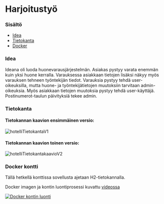 <!-- [![(YouTube)](https://img.shields.io/youtube/views/v=WDnde-qO42Y)](https://www.youtube.com/watch?v=WDnde-qO42Y)-->
# Harjoitustyö

### Sisältö
- [Idea](https://github.com/dovile-mart/harjoitustyoBackEnd#idea)
- [Tietokanta](https://github.com/dovile-mart/harjoitustyoBackEnd#tietokanta)
- [Docker](https://github.com/dovile-mart/harjoitustyoBackEnd#docker-kontti)

### Idea

Ideana oli luoda huonevarausjärjestelmän.
Asiakas pystyy varata enemmän kuin yksi huone kerralla. Varauksessa asiakkaan tietojen lisäksi näkyy myös varauksen tehneen työntekijän tiedot.
Varauksia pystyy tehdä user-oikeuksilla, mutta huone- ja työntekijätietojen muutoksiin tarvitaan admin-oikeuksia.
Myös asiakkaan tietojen muutoksia pystyy tehdä user-käyttäjä. Postinumerot-taulun päivityksiä tekee admin.

### Tietokanta
#### Tietokannan kaavion ensimmäinen versio:

![hotelliTietokantaV1](https://user-images.githubusercontent.com/71691245/222985969-7cd57d46-34e4-4900-9ca1-87dab3d2059f.JPG)

#### Tietokannan kaavion toinen versio:

![hotelliTietokantakaavioV2](https://user-images.githubusercontent.com/71691245/233917156-62f9ab12-132a-4775-a9ba-abb1ddd205d3.JPG)

### Docker kontti
Tällä hetkellä konttissa sovellusta ajetaan H2-tietokannalla. 

Docker imagen ja kontin luontiprosessi kuvattu [videossa](https://www.youtube.com/watch?v=WDnde-qO42Y)

[![Docker kontin luonti](http://img.youtube.com/vi/WDnde-qO42Y/0.jpg)](http://www.youtube.com/watch?v=WDnde-qO42Y)
